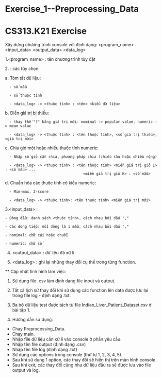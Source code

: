 # Exercise_1--Preprocessing_Data
# CS313.K21 Exercise 
Xây dựng chương trình console với định dạng:
  <program_name> <op tion> <input_data> <output_data> <data_log>
 
1.<program_name> : tên chương trình tùy đặt

2.<op tion> : các tùy chọn
  
 a. Tóm tắt dữ liệu: <summary>
  
      - số mẫu
  
      - số thuộc tính
      
      - <data_log> -> <thuộc tính> : <tên> <kiểu dữ liệu>
      
  
 b. Điền giá trị bị thiếu: <replace>
  
      - thay thế "?" bằng giá trị mới: nominal -> popular value, numeric -> mean value
  
      - <data_log> -> <thuộc tính> : <tên thuộc tính>, <số giá trị thiếu>, <giá trị mới>
      
  
 c. Chia giỏ một hoặc nhiều thuộc tính numeric:  <discretize>
  
      - Nhập số giỏ cần chia, phương pháp chia (chiều sâu hoặc chiều rộng)
  
      - <data_log> -> <thuộc tính> : <tên thuộc tính> <miền giá trị giỏ 1> : <số mẫu> ... 
                                        <miền giá trị giỏ K> : <số mẫu>
      

                                          
 d. Chuẩn hóa các thuộc tính có kiểu numeric: <normalize>
  
      - Min-max, Z-score
  
      - <data_log> -> <thuộc tính>: <tên thuộc tính> <miền giá trị mới>
      

  
3.<input_data> : 

    - Dòng đầu: danh sách <thuộc tính>, cách nhau bởi dấu ","
    
    - Các dòng tiếp: mỗi dòng là 1 mẫu, cách nhau bởi dấu ","
    
    - nominal: chữ cái hoặc chuỗi
    
    - numeric: chữ số
    
4. <output_data> : dữ liệu đã xử lí

5. <data_log> : ghi lại những thay đổi cụ thể trong từng function.

** Cập nhật tình hình làm việc:

1. Sử dụng file .csv làm định dạng file input và output.
2. Tất cả lịch sử thay đổi khi sử dụng các function lên data được lưu lại trong file log - định dạng .txt.
3. Ba bộ dữ liệu test được tách từ file Indian_Liver_Patient_Dataset.csv ở bài tập 1.

6. Hướng dẫn sử dụng:

  - Chạy Preprocessing_Data.
  - Chạy main.
  - Nhập file dữ liệu cần xử lí vào console ở phần yêu cầu.
  - Nhập tên file output (định dạng .csv)
  - Nhập tên file log (định dạng .txt)
  - Sử dụng các options trong console (thứ tự 1, 2, 3, 4, 5).
  - Sau khi sử dụng 1 option, các thay đổi sẽ hiển thị trên màn hình console.
  - Sau khi exit, các thay đổi cũng như dữ liệu đầu ra sẽ được lưu vào file output và log.
  
